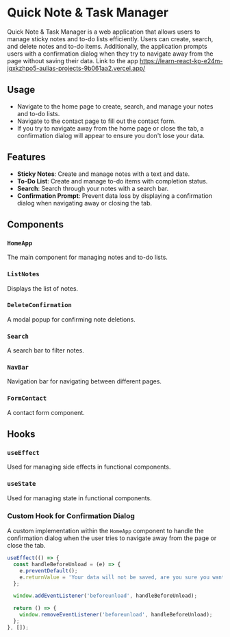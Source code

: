# Quick Note & Task Manager

Quick Note & Task Manager is a web application that allows users to manage sticky notes and to-do lists efficiently. Users can create, search, and delete notes and to-do items. Additionally, the application prompts users with a confirmation dialog when they try to navigate away from the page without saving their data.
Link to the app <https://learn-react-kp-e24m-jqxkzhpo5-aulias-projects-9b061aa2.vercel.app/>

## Usage

- Navigate to the home page to create, search, and manage your notes and to-do lists.
- Navigate to the contact page to fill out the contact form.
- If you try to navigate away from the home page or close the tab, a confirmation dialog will appear to ensure you don't lose your data.

## Features

- **Sticky Notes**: Create and manage notes with a text and date.
- **To-Do List**: Create and manage to-do items with completion status.
- **Search**: Search through your notes with a search bar.
- **Confirmation Prompt**: Prevent data loss by displaying a confirmation dialog when navigating away or closing the tab.

## Components

### `HomeApp`

The main component for managing notes and to-do lists.

### `ListNotes`

Displays the list of notes.

### `DeleteConfirmation`

A modal popup for confirming note deletions.

### `Search`

A search bar to filter notes.

### `NavBar`

Navigation bar for navigating between different pages.

### `FormContact`

A contact form component.

## Hooks

### `useEffect`

Used for managing side effects in functional components.

### `useState`

Used for managing state in functional components.

### Custom Hook for Confirmation Dialog

A custom implementation within the `HomeApp` component to handle the confirmation dialog when the user tries to navigate away from the page or close the tab.

```jsx
useEffect(() => {
  const handleBeforeUnload = (e) => {
    e.preventDefault();
    e.returnValue = 'Your data will not be saved, are you sure you want to exit?';
  };

  window.addEventListener('beforeunload', handleBeforeUnload);

  return () => {
    window.removeEventListener('beforeunload', handleBeforeUnload);
  };
}, []);
